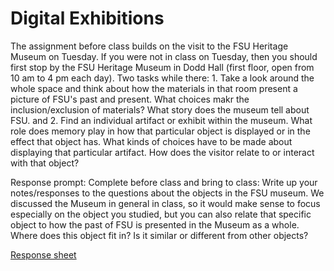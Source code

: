 # Digital Exhibitions

The assignment before class builds on the visit to the FSU Heritage Museum on Tuesday. If you were not in class on Tuesday, then you should first stop by the FSU Heritage Museum in Dodd Hall (first floor, open from 10 am to 4 pm each day). Two tasks while there: 1. Take a look around the whole space and think about how the materials in that room present a picture of FSU's past and present. What choices makr the inclusion/exclusion of materials? What story does the museum tell about FSU. and 2. Find an individual artifact or exhibit within the museum. What role does memory play in how that particular object is displayed or in the effect that object has. What kinds of choices have to be made about displaying that particular artifact. How does the visitor relate to or interact with that object?

Response prompt: Complete before class and bring to class:
Write up your notes/responses to the questions about the objects in the FSU museum. We discussed the Museum in general in class, so it would make sense to focus especially on the object you studied, but you can also relate that specific object to how the past of FSU is presented in the Museum as a whole. Where does this object fit in? Is it similar or different from other objects? 

[Response sheet](https://github.com/allenjromano/techmem2019/raw/master/response_sheets/techmem_response.pdf)
